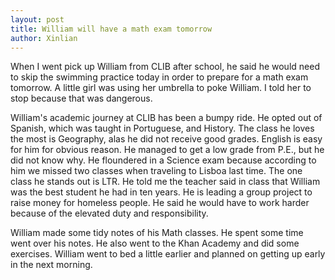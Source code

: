 ```yaml
---
layout: post
title: William will have a math exam tomorrow
author: Xinlian
---
```


When I went pick up William from CLIB after school, he said he would need to skip the swimming practice today in order to prepare for a math exam tomorrow.  A little girl was using her umbrella to poke William.  I told her to stop because that was dangerous.

William's academic journey at CLIB has been a bumpy ride.  He opted out of Spanish, which was taught in Portuguese, and History.  The class he loves the most is Geography, alas he did not receive good grades.  English is easy for him for obvious reason.  He managed to get a low grade from P.E., but he did not know why.  He floundered in a Science exam because according to him we missed two classes when traveling to Lisboa last time.  The one class he stands out is LTR.  He told me the teacher said in class that William was the best student he had in ten years.  He is leading a group project to raise money for homeless people.  He said he would have to work harder because of the elevated duty and responsibility.

William made some tidy notes of his Math classes.  He spent some time went over his notes.  He also went to the Khan Academy and did some exercises.  William went to bed a little earlier and planned on getting up early in the next morning.
